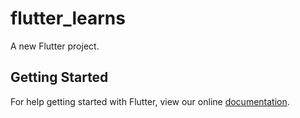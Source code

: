 # flutter_learns

A new Flutter project.

## Getting Started

For help getting started with Flutter, view our online
[documentation](https://flutter.io/).
